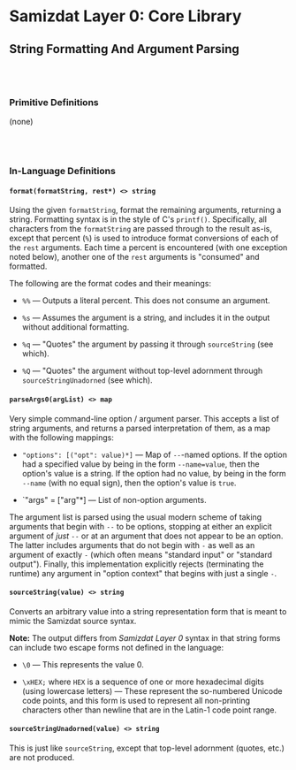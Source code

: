 Samizdat Layer 0: Core Library
==============================

String Formatting And Argument Parsing
--------------------------------------

<br><br>
### Primitive Definitions

(none)


<br><br>
### In-Language Definitions

#### `format(formatString, rest*) <> string`

Using the given `formatString`, format the remaining arguments, returning
a string. Formatting syntax is in the style of C's `printf()`. Specifically,
all characters from the `formatString` are passed through to the result
as-is, except that percent (`%`) is used to introduce format conversions
of each of the `rest` arguments. Each time a percent is encountered
(with one exception noted below), another one of the `rest` arguments is
"consumed" and formatted.

The following are the format codes and their meanings:

* `%%` &mdash; Outputs a literal percent. This does not consume an argument.

* `%s` &mdash; Assumes the argument is a string, and includes it in
  the output without additional formatting.

* `%q` &mdash; "Quotes" the argument by passing it through `sourceString`
  (see which).

* `%Q` &mdash; "Quotes" the argument without top-level adornment through
  `sourceStringUnadorned` (see which).

#### `parseArgs0(argList) <> map`

Very simple command-line option / argument parser. This accepts a list of
string arguments, and returns a parsed interpretation of them, as a map
with the following mappings:

* `"options": [("opt": value)*]` &mdash; Map of `--`-named options. If
  the option had a specified value by being in the form `--name=value`, then
  the option's value is a string. If the option had no value, by being in
  the form `--name` (with no equal sign), then the option's value is `true`.

* `"args" = ["arg"*] &mdash; List of non-option arguments.

The argument list is parsed using the usual modern scheme of taking arguments
that begin with `--` to be options, stopping at either an explicit argument
of *just* `--` or at an argument that does not appear to be an option. The
latter includes arguments that do not begin with `-` as well as an argument
of exactly `-` (which often means "standard input" or "standard output").
Finally, this implementation explicitly rejects (terminating the runtime)
any argument in "option context" that begins with just a single `-`.

#### `sourceString(value) <> string`

Converts an arbitrary value into a string representation form
that is meant to mimic the Samizdat source syntax.

**Note:** The output differs from *Samizdat Layer 0* syntax in that
string forms can include two escape forms not defined in the
language:

* `\0` &mdash; This represents the value 0.

* `\xHEX;` where `HEX` is a sequence of one or more hexadecimal digits
  (using lowercase letters) &mdash; These represent the so-numbered
  Unicode code points, and this form is used to represent all
  non-printing characters other than newline that are in the Latin-1
  code point range.

#### `sourceStringUnadorned(value) <> string`

This is just like `sourceString`, except that top-level adornment
(quotes, etc.) are not produced.
